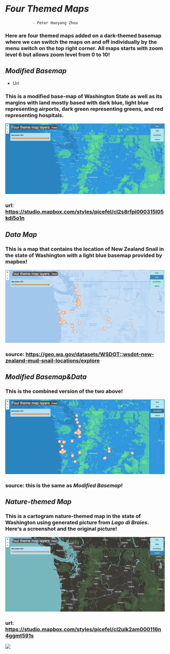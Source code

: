 # *Four Themed Maps*
                - Peter Haoyang Zhou
                
### Here are four themed maps added on a dark-themed basemap where we can switch the maps on and off individually by the menu switch on the top right corner. All maps starts with zoom level 6 but allows zoom level from 0 to 10!

## *Modified Basemap*
- Url
### This is a modified base-map of Washington State as well as its margins with land mostly based with dark blue, light blue representing airports, dark green representing greens, and red representing hospitals.
![](./imgs/MB.png)
### url: https://studio.mapbox.com/styles/picefel/cl2s8rfpi000315l05kdi5o1n


## *Data Map*
### This is a map that contains the location of New Zealand Snail in the state of Washington with a light blue basemap provided by mapbox!
![](./imgs/D.png)
### source: https://geo.wa.gov/datasets/WSDOT::wsdot-new-zealand-mud-snail-locations/explore


## *Modified Basemap&Data*
### This is the combined version of the two above!
![](./imgs/MB&D.png)
### source: this is the same as *Modified Basemap*!


## *Nature-themed Map*
### This is a cartogram nature-themed map in the state of Washington using generated picture from *Lago di Braies*. Here's a screenshot and the original picture!
![](./imgs/N.png)
### url: https://studio.mapbox.com/styles/picefel/cl2ulk2am000116n4ggmt591s
![](./imgs/lagodibraies.png)


